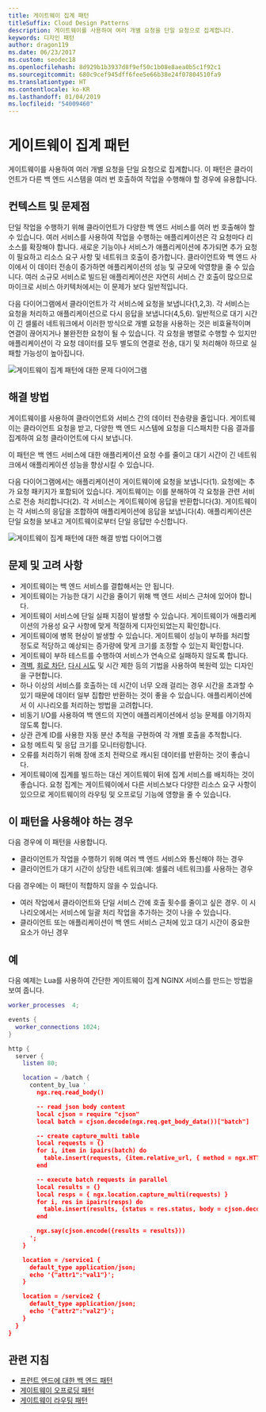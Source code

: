 ```yaml
---
title: 게이트웨이 집계 패턴
titleSuffix: Cloud Design Patterns
description: 게이트웨이를 사용하여 여러 개별 요청을 단일 요청으로 집계합니다.
keywords: 디자인 패턴
author: dragon119
ms.date: 06/23/2017
ms.custom: seodec18
ms.openlocfilehash: 8d929b1b3937d8f9ef50c1b08e8aea0b5c1f92c1
ms.sourcegitcommit: 680c9cef945dff6fee5e66b38e24f07804510fa9
ms.translationtype: HT
ms.contentlocale: ko-KR
ms.lasthandoff: 01/04/2019
ms.locfileid: "54009460"
---
```

# <a name="gateway-aggregation-pattern"></a>게이트웨이 집계 패턴

게이트웨이를 사용하여 여러 개별 요청을 단일 요청으로 집계합니다. 이 패턴은 클라이언트가 다른 백 엔드 시스템을 여러 번 호출하여 작업을 수행해야 할 경우에 유용합니다.

## <a name="context-and-problem"></a>컨텍스트 및 문제점

단일 작업을 수행하기 위해 클라이언트가 다양한 백 엔드 서비스를 여러 번 호출해야 할 수 있습니다. 여러 서비스를 사용하여 작업을 수행하는 애플리케이션은 각 요청마다 리소스를 확장해야 합니다. 새로운 기능이나 서비스가 애플리케이션에 추가되면 추가 요청이 필요하고 리소스 요구 사항 및 네트워크 호출이 증가합니다. 클라이언트와 백 엔드 사이에서 이 데이터 전송이 증가하면 애플리케이션의 성능 및 규모에 악영향을 줄 수 있습니다.  여러 소규모 서비스로 빌드된 애플리케이션은 자연히 서비스 간 호출이 많으므로 마이크로 서비스 아키텍처에서는 이 문제가 보다 일반적입니다.

다음 다이어그램에서 클라이언트가 각 서비스에 요청을 보냅니다(1,2,3). 각 서비스는 요청을 처리하고 애플리케이션으로 다시 응답을 보냅니다(4,5,6). 일반적으로 대기 시간이 긴 셀룰러 네트워크에서 이러한 방식으로 개별 요청을 사용하는 것은 비효율적이며 연결이 끊어지거나 불완전한 요청이 될 수 있습니다. 각 요청을 병렬로 수행할 수 있지만 애플리케이션이 각 요청 데이터를 모두 별도의 연결로 전송, 대기 및 처리해야 하므로 실패할 가능성이 높아집니다.

![게이트웨이 집계 패턴에 대한 문제 다이어그램](./_images/gateway-aggregation-problem.png)

## <a name="solution"></a>해결 방법

게이트웨이를 사용하여 클라이언트와 서비스 간의 데이터 전송량을 줄입니다. 게이트웨이는 클라이언트 요청을 받고, 다양한 백 엔드 시스템에 요청을 디스패치한 다음 결과를 집계하여 요청 클라이언트에 다시 보냅니다.

이 패턴은 백 엔드 서비스에 대한 애플리케이션 요청 수를 줄이고 대기 시간이 긴 네트워크에서 애플리케이션 성능을 향상시킬 수 있습니다.

다음 다이어그램에서는 애플리케이션이 게이트웨이에 요청을 보냅니다(1). 요청에는 추가 요청 패키지가 포함되어 있습니다. 게이트웨이는 이를 분해하여 각 요청을 관련 서비스로 전송 처리합니다(2). 각 서비스는 게이트웨이에 응답을 반환합니다(3). 게이트웨이는 각 서비스의 응답을 조합하여 애플리케이션에 응답을 보냅니다(4). 애플리케이션은 단일 요청을 보내고 게이트웨이로부터 단일 응답만 수신합니다.

![게이트웨이 집계 패턴에 대한 해결 방법 다이어그램](./_images/gateway-aggregation.png)

## <a name="issues-and-considerations"></a>문제 및 고려 사항

- 게이트웨이는 백 엔드 서비스를 결합해서는 안 됩니다.
- 게이트웨이는 가능한 대기 시간을 줄이기 위해 백 엔드 서비스 근처에 있어야 합니다.
- 게이트웨이 서비스에 단일 실패 지점이 발생할 수 있습니다. 게이트웨이가 애플리케이션의 가용성 요구 사항에 맞게 적절하게 디자인되었는지 확인합니다.
- 게이트웨이에 병목 현상이 발생할 수 있습니다. 게이트웨이 성능이 부하를 처리할 정도로 적당하고 예상되는 증가량에 맞게 크기를 조정할 수 있는지 확인합니다.
- 게이트웨이 부하 테스트를 수행하여 서비스가 연속으로 실패하지 않도록 합니다.
- [격벽][bulkhead], [회로 차단][circuit-breaker], [다시 시도][retry] 및 시간 제한 등의 기법을 사용하여 복원력 있는 디자인을 구현합니다.
- 하나 이상의 서비스를 호출하는 데 시간이 너무 오래 걸리는 경우 시간을 초과할 수 있기 때문에 데이터 일부 집합만 반환하는 것이 좋을 수 있습니다. 애플리케이션에서 이 시나리오를 처리하는 방법을 고려합니다.
- 비동기 I/O를 사용하여 백 엔드의 지연이 애플리케이션에서 성능 문제를 야기하지 않도록 합니다.
- 상관 관계 ID를 사용한 자동 분산 추적을 구현하여 각 개별 호출을 추적합니다.
- 요청 메트릭 및 응답 크기를 모니터링합니다.
- 오류를 처리하기 위해 장애 조치 전략으로 캐시된 데이터를 반환하는 것이 좋습니다.
- 게이트웨이에 집계를 빌드하는 대신 게이트웨이 뒤에 집계 서비스를 배치하는 것이 좋습니다. 요청 집계는 게이트웨이에서 다른 서비스보다 다양한 리소스 요구 사항이 있으므로 게이트웨이의 라우팅 및 오프로딩 기능에 영향을 줄 수 있습니다.

## <a name="when-to-use-this-pattern"></a>이 패턴을 사용해야 하는 경우

다음 경우에 이 패턴을 사용합니다.

- 클라이언트가 작업을 수행하기 위해 여러 백 엔드 서비스와 통신해야 하는 경우
- 클라이언트가 대기 시간이 상당한 네트워크(예: 셀룰러 네트워크)를 사용하는 경우

다음 경우에는 이 패턴이 적합하지 않을 수 있습니다.

- 여러 작업에서 클라이언트와 단일 서비스 간에 호출 횟수를 줄이고 싶은 경우. 이 시나리오에서는 서비스에 일괄 처리 작업을 추가하는 것이 나을 수 있습니다.
- 클라이언트 또는 애플리케이션이 백 엔드 서비스 근처에 있고 대기 시간이 중요한 요소가 아닌 경우

## <a name="example"></a>예

다음 예제는 Lua를 사용하여 간단한 게이트웨이 집계 NGINX 서비스를 만드는 방법을 보여 줍니다.

```lua
worker_processes  4;

events {
  worker_connections 1024;
}

http {
  server {
    listen 80;

    location = /batch {
      content_by_lua '
        ngx.req.read_body()

        -- read json body content
        local cjson = require "cjson"
        local batch = cjson.decode(ngx.req.get_body_data())["batch"]

        -- create capture_multi table
        local requests = {}
        for i, item in ipairs(batch) do
          table.insert(requests, {item.relative_url, { method = ngx.HTTP_GET}})
        end

        -- execute batch requests in parallel
        local results = {}
        local resps = { ngx.location.capture_multi(requests) }
        for i, res in ipairs(resps) do
          table.insert(results, {status = res.status, body = cjson.decode(res.body), header = res.header})
        end

        ngx.say(cjson.encode({results = results}))
      ';
    }

    location = /service1 {
      default_type application/json;
      echo '{"attr1":"val1"}';
    }

    location = /service2 {
      default_type application/json;
      echo '{"attr2":"val2"}';
    }
  }
}
```

## <a name="related-guidance"></a>관련 지침

- [프런트 엔드에 대한 백 엔드 패턴](./backends-for-frontends.md)
- [게이트웨이 오프로딩 패턴](./gateway-offloading.md)
- [게이트웨이 라우팅 패턴](./gateway-routing.md)

[bulkhead]: ./bulkhead.md
[circuit-breaker]: ./circuit-breaker.md
[retry]: ./retry.md